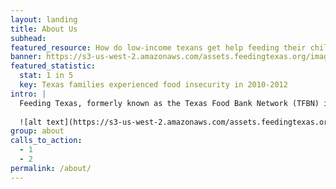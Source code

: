 ```yaml
---
layout: landing
title: About Us
subhead: 
featured_resource: How do low-income texans get help feeding their children?
banner: https://s3-us-west-2.amazonaws.com/assets.feedingtexas.org/images/banners/banner-05.jpg
featured_statistic:
  stat: 1 in 5
  key: Texas families experienced food insecurity in 2010-2012
intro: |
  Feeding Texas, formerly known as the Texas Food Bank Network (TFBN) is a statewide, 501(c)3 nonprofit organization. Our mission is to lead a unified effort for a hunger-free Texas. We move millions of hungry Texans toward food security through a statewide network of food banks; strengthen the collective response to hunger through collaboration and scaling success; and lead the public conversation needed to solve hunger in Texas.   
  
  ![alt text](https://s3-us-west-2.amazonaws.com/assets.feedingtexas.org/images/inline/food-bank-map.png)
group: about
calls_to_action:
  - 1
  - 2
permalink: /about/
---
```

